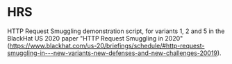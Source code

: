 # HRS
HTTP Request Smuggling demonstration script, for variants 1, 2 and 5 in the BlackHat US 2020 paper "HTTP Request Smuggling in 2020" (https://www.blackhat.com/us-20/briefings/schedule/#http-request-smuggling-in---new-variants-new-defenses-and-new-challenges-20019). 
